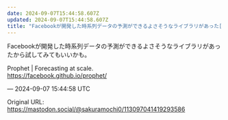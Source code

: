 ```yaml
---
date: 2024-09-07T15:44:58.607Z
updated: 2024-09-07T15:44:58.607Z
title: "Facebookが開発した時系列データの予測ができるよさそうなライブラリがあった[...]"
---
```


<p>Facebookが開発した時系列データの予測ができるよさそうなライブラリがあったから試してみてもいいかも。</p><p>Prophet | Forecasting at scale.<br /><a href="https://facebook.github.io/prophet/" target="_blank" rel="nofollow noopener" translate="no"><span class="invisible">https://</span><span class="">facebook.github.io/prophet/</span><span class="invisible"></span></a></p>

&mdash; 2024-09-07 15:44:58 UTC

Original URL: https://mastodon.social/@sakuramochi0/113097041419293586
